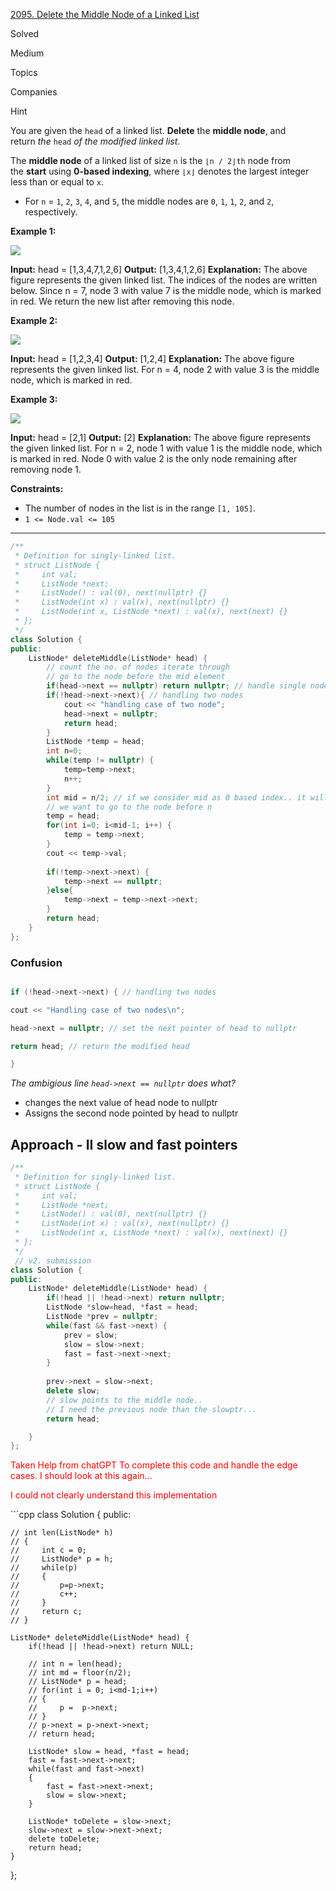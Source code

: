 
[2095. Delete the Middle Node of a Linked List](https://leetcode.com/problems/delete-the-middle-node-of-a-linked-list/)

Solved

Medium

Topics

Companies

Hint

You are given the `head` of a linked list. **Delete** the **middle node**, and return _the_ `head` _of the modified linked list_.

The **middle node** of a linked list of size `n` is the `⌊n / 2⌋th` node from the **start** using **0-based indexing**, where `⌊x⌋` denotes the largest integer less than or equal to `x`.

- For `n` = `1`, `2`, `3`, `4`, and `5`, the middle nodes are `0`, `1`, `1`, `2`, and `2`, respectively.

**Example 1:**

![](https://assets.leetcode.com/uploads/2021/11/16/eg1drawio.png)

**Input:** head = [1,3,4,7,1,2,6]
**Output:** [1,3,4,1,2,6]
**Explanation:**
The above figure represents the given linked list. The indices of the nodes are written below.
Since n = 7, node 3 with value 7 is the middle node, which is marked in red.
We return the new list after removing this node. 

**Example 2:**

![](https://assets.leetcode.com/uploads/2021/11/16/eg2drawio.png)

**Input:** head = [1,2,3,4]
**Output:** [1,2,4]
**Explanation:**
The above figure represents the given linked list.
For n = 4, node 2 with value 3 is the middle node, which is marked in red.

**Example 3:**

![](https://assets.leetcode.com/uploads/2021/11/16/eg3drawio.png)

**Input:** head = [2,1]
**Output:** [2]
**Explanation:**
The above figure represents the given linked list.
For n = 2, node 1 with value 1 is the middle node, which is marked in red.
Node 0 with value 2 is the only node remaining after removing node 1.

**Constraints:**

- The number of nodes in the list is in the range `[1, 105]`.
- `1 <= Node.val <= 105`


---

```cpp
/**
 * Definition for singly-linked list.
 * struct ListNode {
 *     int val;
 *     ListNode *next;
 *     ListNode() : val(0), next(nullptr) {}
 *     ListNode(int x) : val(x), next(nullptr) {}
 *     ListNode(int x, ListNode *next) : val(x), next(next) {}
 * };
 */
class Solution {
public:
    ListNode* deleteMiddle(ListNode* head) {
        // count the no. of nodes iterate through
        // go to the node before the mid element
        if(head->next == nullptr) return nullptr; // handle single node in linked list
        if(!head->next->next){ // handling two nodes
            cout << "handling case of two node";
            head->next = nullptr;
            return head;
        }
        ListNode *temp = head;
        int n=0;
        while(temp != nullptr) {
            temp=temp->next;
            n++;
        }
        int mid = n/2; // if we consider mid as 0 based index.. it will point to the exact node to be deleted
        // we want to go to the node before n
        temp = head;
        for(int i=0; i<mid-1; i++) {
            temp = temp->next;
        }
        cout << temp->val;
        
        if(!temp->next->next) {
            temp->next == nullptr;
        }else{
            temp->next = temp->next->next;
        }
        return head;
    }
};
```


### Confusion

```cpp

if (!head->next->next) { // handling two nodes

cout << "Handling case of two nodes\n";

head->next = nullptr; // set the next pointer of head to nullptr

return head; // return the modified head

}

```

*The ambigious line `head->next == nullptr` does what?*
- changes the next value of head node to nullptr
- Assigns the second node pointed by head to nullptr


## Approach - II slow and fast pointers

```cpp
/**
 * Definition for singly-linked list.
 * struct ListNode {
 *     int val;
 *     ListNode *next;
 *     ListNode() : val(0), next(nullptr) {}
 *     ListNode(int x) : val(x), next(nullptr) {}
 *     ListNode(int x, ListNode *next) : val(x), next(next) {}
 * };
 */
 // v2. submission
class Solution {
public:
    ListNode* deleteMiddle(ListNode* head) {
        if(!head || !head->next) return nullptr;
        ListNode *slow=head, *fast = head;
        ListNode *prev = nullptr;
        while(fast && fast->next) {
            prev = slow;
            slow = slow->next;
            fast = fast->next->next;
        }
        
        prev->next = slow->next;
        delete slow;
        // slow points to the middle node..
        // I need the previous node than the slowptr...
        return head;

    }
};

```

<p style='color:red;'>Taken Help from chatGPT To complete this code and handle the edge cases. I should look at this again... </p>

<p style='color:red;'>I could not clearly understand this implementation </p>
```cpp
class Solution {
public:

    // int len(ListNode* h)
    // {
    //     int c = 0;
    //     ListNode* p = h;
    //     while(p)
    //     {
    //         p=p->next;
    //         c++;
    //     }
    //     return c;
    // }

    ListNode* deleteMiddle(ListNode* head) {
        if(!head || !head->next) return NULL;

        // int n = len(head);
        // int md = floor(n/2);
        // ListNode* p = head;
        // for(int i = 0; i<md-1;i++)
        // {
        //     p =  p->next;
        // }
        // p->next = p->next->next;
        // return head;

        ListNode* slow = head, *fast = head;
        fast = fast->next->next;
        while(fast and fast->next)
        {
            fast = fast->next->next;
            slow = slow->next;
        }

        ListNode* toDelete = slow->next;
        slow->next = slow->next->next;
        delete toDelete;
        return head;
    }
};

```

